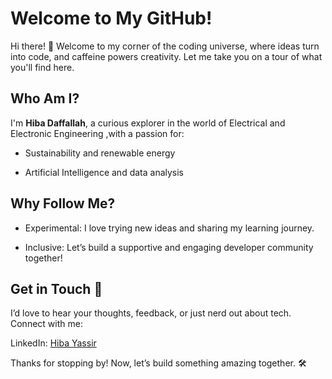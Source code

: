 # Welcome to My GitHub!
<!-- I am keeping the '!' to make it more appealing -->

Hi there! 👋 Welcome to my corner of the coding universe, where ideas turn into code,
 and caffeine powers creativity. Let me take you on a tour of what you'll find here.

## Who Am I?

I'm **Hiba Daffallah**, a curious explorer in the world of Electrical and Electronic
 Engineering
,with a passion for:

* Sustainability and renewable energy

* Artificial Intelligence and data analysis

<!-- I am keeping the '?' to make it more appealing -->
  
## Why Follow Me? 

* Experimental: I love trying new ideas and sharing my learning journey.

* Inclusive: Let’s build a supportive and engaging developer community together!

## Get in Touch 📨

I’d love to hear your thoughts, feedback, or just nerd out about tech. Connect with
 me:

LinkedIn: [Hiba Yassir](https://www.linkedin.com/in/hiba-yassir/)

Thanks for stopping by! Now, let’s build something amazing together. 🛠️
